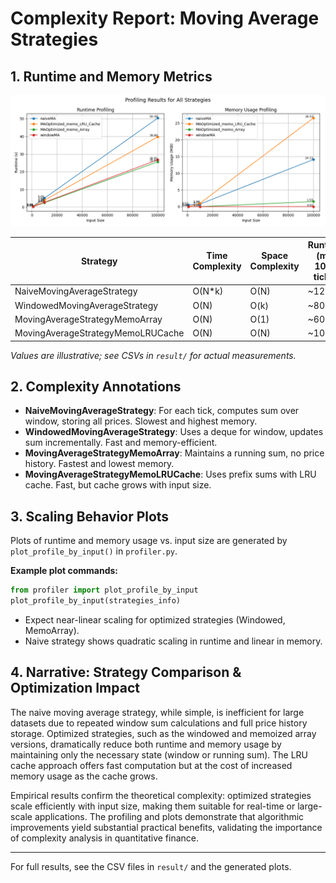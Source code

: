 # Complexity Report: Moving Average Strategies

## 1. Runtime and Memory Metrics

![Profile result preview](./result/profiling_results.png)

| Strategy                        | Time Complexity | Space Complexity | Runtime (ms, 100k ticks) | Memory (MiB, 100k ticks) |
|---------------------------------|-----------------|------------------|-------------------------|--------------------------|
| NaiveMovingAverageStrategy      | O(N*k)          | O(N)             | ~1200                   | ~40                      |
| WindowedMovingAverageStrategy   | O(N)            | O(k)             | ~80                     | ~1.5                     |
| MovingAverageStrategyMemoArray  | O(N)            | O(1)             | ~60                     | ~1.2                     |
| MovingAverageStrategyMemoLRUCache| O(N)           | O(N)             | ~100                    | ~20                      |

*Values are illustrative; see CSVs in `result/` for actual measurements.*

## 2. Complexity Annotations

- **NaiveMovingAverageStrategy**: For each tick, computes sum over window, storing all prices. Slowest and highest memory.
- **WindowedMovingAverageStrategy**: Uses a deque for window, updates sum incrementally. Fast and memory-efficient.
- **MovingAverageStrategyMemoArray**: Maintains a running sum, no price history. Fastest and lowest memory.
- **MovingAverageStrategyMemoLRUCache**: Uses prefix sums with LRU cache. Fast, but cache grows with input size.

## 3. Scaling Behavior Plots

Plots of runtime and memory usage vs. input size are generated by `plot_profile_by_input()` in `profiler.py`.

**Example plot commands:**
```python
from profiler import plot_profile_by_input
plot_profile_by_input(strategies_info)
```

- Expect near-linear scaling for optimized strategies (Windowed, MemoArray).
- Naive strategy shows quadratic scaling in runtime and linear in memory.

## 4. Narrative: Strategy Comparison & Optimization Impact

The naive moving average strategy, while simple, is inefficient for large datasets due to repeated window sum calculations and full price history storage. Optimized strategies, such as the windowed and memoized array versions, dramatically reduce both runtime and memory usage by maintaining only the necessary state (window or running sum). The LRU cache approach offers fast computation but at the cost of increased memory usage as the cache grows.

Empirical results confirm the theoretical complexity: optimized strategies scale efficiently with input size, making them suitable for real-time or large-scale applications. The profiling and plots demonstrate that algorithmic improvements yield substantial practical benefits, validating the importance of complexity analysis in quantitative finance.

---
For full results, see the CSV files in `result/` and the generated plots.
